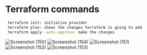 
# Terraform commands



```bash
 terraform init: initialise provider
 terraform plan: shows the changes terraform is going to add
 terraform apply -auto-approve: make the changes
```

![Screenshot (150)](https://github.com/HIMA10SHREE/terraform_practice/assets/52618743/c28868ae-97b2-40f6-98d7-2fe4ded23d2c)
![Screenshot (154)](https://github.com/HIMA10SHREE/terraform_practice/assets/52618743/dd604e40-30af-4025-b299-ee5c67a7a153)
![Screenshot (151)](https://github.com/HIMA10SHREE/terraform_practice/assets/52618743/8333d194-2246-461e-8de0-67cac3cd8789)
![Screenshot (152)](https://github.com/HIMA10SHREE/terraform_practice/assets/52618743/a64754a3-2a93-4f5a-9711-37fb9fb60658)
![Screenshot (153)](https://github.com/HIMA10SHREE/terraform_practice/assets/52618743/95996416-17f6-44b6-a731-39e6bbbd5035)
